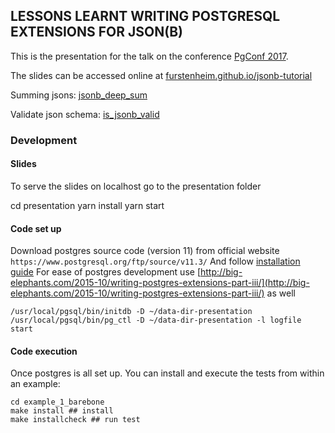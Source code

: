 ## LESSONS LEARNT WRITING POSTGRESQL EXTENSIONS FOR JSON(B)
This is the presentation for the talk on the conference [PgConf 2017](https://www.postgresql.eu/events/schedule/pgconfeu2017/session/1619-lessons-learnt-writing-postgresql-extensions-for-jsonb/).

The slides can be accessed online at [furstenheim.github.io/jsonb-tutorial](https://furstenheim.github.io/jsonb-tutorial/)

Summing jsons: [jsonb_deep_sum](https://www.github.com/furstenheim/jsonb_deep_sum)

Validate json schema: [is_jsonb_valid](https://www.github.com/furstenheim/is_jsonb_valid)


### Development

#### Slides
To serve the slides on localhost go to the presentation folder

   cd presentation
   yarn install
   yarn start 
   
#### Code set up
Download postgres source code (version 11) from official website `https://www.postgresql.org/ftp/source/v11.3/`
And follow [installation guide](https://www.postgresql.org/docs/current/install-short.html)
For ease of postgres development use [http://big-elephants.com/2015-10/writing-postgres-extensions-part-iii/](http://big-elephants.com/2015-10/writing-postgres-extensions-part-iii/) as well

    /usr/local/pgsql/bin/initdb -D ~/data-dir-presentation
    /usr/local/pgsql/bin/pg_ctl -D ~/data-dir-presentation -l logfile start
    
#### Code execution
Once postgres is all set up. You can install and execute the tests from within an example:

    cd example_1_barebone
    make install ## install
    make installcheck ## run test


    
